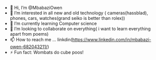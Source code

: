 - 👋 Hi, I’m @MbabaziOwen
- 👀 I’m interested in all new and old technology ( cameras(hassblad), phones, cars, watches(grand seiko is better than rolex))
- 🌱 I’m currently learning Computer science
- 💞️ I’m looking to collaborate on everything( i want to learn everything apart from poems)
- 📫 How to reach me ... linkdin(https://www.linkedin.com/in/mbabazi-owen-682043211/)
- ⚡ Fun fact: Wombats do cube poos!

<!---
MbabaziOwen/MbabaziOwen is a ✨ special ✨ repository because its `README.md` (this file) appears on your GitHub profile.
You can click the Preview link to take a look at your changes.
https://github-readme-tech-stack.vercel.app/api/cards?lineCount=1&bg=%230D1117&badge=%23161B22&border=%2321262D&titleColor=%2358A6FF&line1=HTML5%2CHTML5%2C482828%3BPYTHON%2Cpython%2Cc4d128%3B
--->
